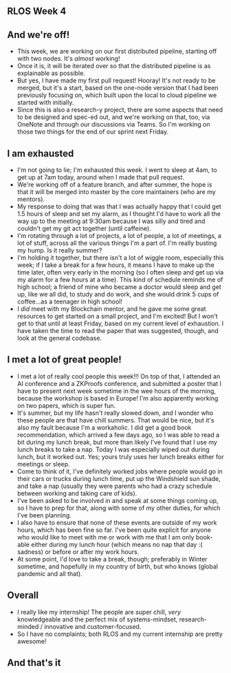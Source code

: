 ## RLOS Week 4

## And we're off!
- This week, we are working on our first distributed pipeline, starting off with two nodes. It's *almost* working!
- Once it is, it will be iterated over so that the distributed pipeline is as explainable as possible.
- But yes, I have made my first pull request! Hooray! It's not ready to be merged, but it's a start, based on the one-node version 
that I had been previously focusing on, which built upon the local to cloud pipeline we started with initially.
- Since this is also a research-y project, there are some aspects that need to be designed and spec-ed out, and we're working on that, too,
via OneNote and through our discussions via Teams. So I'm working on those two things for the end of our sprint next Friday.

## I am exhausted
- I'm not going to lie; I'm exhausted this week. I went to sleep at 4am, to get up at 7am today, around when I made that pull request.
- We're working off of a feature branch, and after summer, the hope is that it will be merged into master by the core maintainers (who are my mentors).
- My response to doing that was that I was actually happy that I could get 1.5 hours of sleep and set my alarm, as I thought I'd have to work all the way
up to the meeting at 9:30am because I was silly and tired and couldn't get my git act together (until caffeine).
- I'm rotating through a lot of projects, a lot of people, a lot of meetings, a lot of stuff, across all the various things I'm a part of. I'm really busting my 
hump. Is it really summer?
- I'm holding it together, but there isn't a lot of wiggle room, especially this week; if I take a break for a few hours, it means I have to make up the time later, often
very early in the morning (so I often sleep and get up via my alarm for a few hours at a time). This kind of schedule reminds me of high school; a friend of mine
who became a doctor would sleep and get up, like we all did, to study and do work, and she would drink 5 cups of coffee...as a teenager in high school!
- I *did* meet with my Blockchain mentor, and he gave me some great resources to get started on a small project, and I'm excited! But I won't get
to that until at least Friday, based on my current level of exhaustion. I have taken the time to read the paper that was suggested, though, and look
at the general codebase. 

## I met a lot of great people!
- I met a lot of really cool people this week!!! On top of that, I attended an AI conference and a ZKProofs conference, and submitted a poster that I have
to present next week sometime in the wee hours of the morning, because the workshop is based in Europe! I'm also apparently working on two papers, which is super fun.
- It's summer, but my life hasn't really slowed down, and I wonder who these people are that have chill summers. That would be nice, but it's also
my fault because I'm a workaholic. I did get a good
book recommendation, which arrived a few days ago, so I was able to read a bit during my lunch break, but more than likely I've found that I use my lunch
breaks to take a nap. Today I was especially wiped out during lunch, but it worked out. Yes; yours truly uses her lunch breaks either for meetings or sleep.
- Come to think of it, I've definitely worked jobs where people would go in their cars or trucks during lunch time, put up the Windshield sun shade, and take a nap
(usually they were parents who had a crazy schedule between working and taking care of kids).
- I've been asked to be involved in and speak at some things coming up, so I have to prep for that, along with some of my other duties, for which I've been planning.
- I also have to ensure that none of these events are outside of my work hours, which has been fine so far. I've been quite explicit for anyone who would like to
meet with me or work with me that I am only book-able either during my lunch hour (which means no nap that day :( sadness) or before or after my work hours.
- At some point, I'd love to take a break, though; preferably in Winter sometime, and hopefully in my country of birth, but who knows (global pandemic and all that).

## Overall
- I really like my internship! The people are super chill, *very* knowledgeable and the perfect mix of systems-mindset, research-minded / innovative and customer-focused. 
- So I have no complaints; both RLOS and my current internship are pretty awesome!

## And that's it


